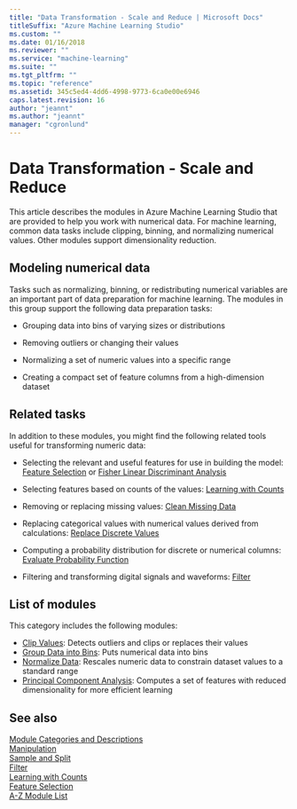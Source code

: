 ```yaml
---
title: "Data Transformation - Scale and Reduce | Microsoft Docs"
titleSuffix: "Azure Machine Learning Studio"
ms.custom: ""
ms.date: 01/16/2018
ms.reviewer: ""
ms.service: "machine-learning"
ms.suite: ""
ms.tgt_pltfrm: ""
ms.topic: "reference"
ms.assetid: 345c5ed4-4dd6-4998-9773-6ca0e00e6946
caps.latest.revision: 16
author: "jeannt"
ms.author: "jeannt"
manager: "cgronlund"
---
```

# Data Transformation - Scale and Reduce

This article describes the modules in Azure Machine Learning Studio that are provided to help you work with numerical data. For machine learning, common data tasks include clipping, binning, and normalizing numerical values. Other modules support dimensionality reduction.  
  
## Modeling numerical data

Tasks such as normalizing, binning, or redistributing numerical variables are an important part of data preparation for machine learning. The modules in this group support the following data preparation tasks:  
  
-   Grouping data into bins of varying sizes or distributions  
  
-   Removing outliers or changing their values  
  
-   Normalizing a set of numeric values into a specific range  
  
-   Creating a compact set of feature columns from a high-dimension dataset  
  
## Related tasks  

In addition to these modules, you might find the following related tools useful for transforming numeric data:  
  
- Selecting the relevant and useful features for use in building the model: [Feature Selection](feature-selection-modules.md) or [Fisher Linear Discriminant Analysis](fisher-linear-discriminant-analysis.md)  
  
- Selecting features based on counts of the values: [Learning with Counts](data-transformation-learning-with-counts.md)  
  
- Removing or replacing missing values: [Clean Missing Data](clean-missing-data.md)  
  
- Replacing categorical values with numerical values derived from calculations: [Replace Discrete Values](replace-discrete-values.md)  
  
- Computing a probability distribution for discrete or numerical columns: [Evaluate Probability Function](evaluate-probability-function.md)  
  
- Filtering and transforming digital signals and waveforms: [Filter](data-transformation-filter.md)  
  
##  List of modules  

This category includes the following modules:  
- [Clip Values](clip-values.md): Detects outliers and clips or replaces their values  
- [Group Data into Bins](group-data-into-bins.md): Puts numerical data into bins  
- [Normalize Data](normalize-data.md): Rescales numeric data to constrain dataset values to a standard range  
- [Principal Component Analysis](principal-component-analysis.md): Computes a set of features with reduced dimensionality for more efficient learning  

## See also  
 [Module Categories and Descriptions](machine-learning-module-descriptions.md)   
 [Manipulation](data-transformation-manipulation.md)   
 [Sample and Split](data-transformation-sample-and-split.md)   
 [Filter](data-transformation-filter.md)   
 [Learning with Counts](data-transformation-learning-with-counts.md)   
 [Feature Selection](feature-selection-modules.md)   
 [A-Z Module List](a-z-module-list.md)